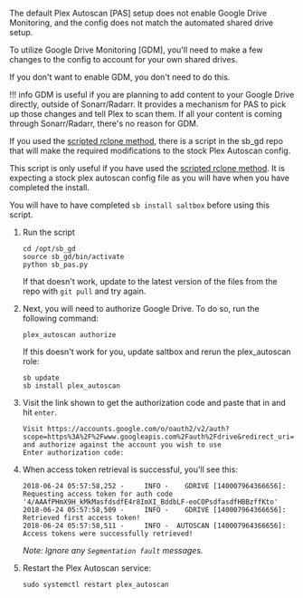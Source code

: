 The default Plex Autoscan [PAS] setup does not enable Google Drive Monitoring, and the config does not match the automated shared drive setup.

To utilize Google Drive Monitoring [GDM], you'll need to make a few changes to the config to account for your own shared drives.

If you don't want to enable GDM, you don't need to do this.

!!! info
    GDM is useful if you are planning to add content to your Google Drive directly, outside of Sonarr/Radarr.  It provides a mechanism for PAS to pick up those changes and tell Plex to scan them.  If all your content is coming through Sonarr/Radarr, there's no reason for GDM.

If you used the [scripted rclone method](rclone-manual.md), there is a script in the sb_gd repo that will make the required modifications to the stock Plex Autoscan config.

This script is only useful if you have used the [scripted rclone method](rclone-manual.md).  It is expecting a stock plex autoscan config file as you will have when you have completed the install.

You will have to have completed `sb install saltbox` before using this script.


1. Run the script

    ```shell
    cd /opt/sb_gd
    source sb_gd/bin/activate
    python sb_pas.py
    ```

    If that doesn't work, update to the latest version of the files from the repo with `git pull` and try again.

1.  Next, you will need to authorize Google Drive. To do so, run the following command:

    ```shell
    plex_autoscan authorize
    ```

    If this doesn't work for you, update saltbox and rerun the plex_autoscan role:

    ```shell
    sb update
    sb install plex_autoscan
    ```

1.  Visit the link shown to get the authorization code and paste that in and hit `enter`.

    ```
    Visit https://accounts.google.com/o/oauth2/v2/auth?scope=https%3A%2F%2Fwww.googleapis.com%2Fauth%2Fdrive&redirect_uri=urn%3Aietf%3Awg%3Aoauth%3A2.0%3Aoob&response_type=code&client_id=&access_type=offline and authorize against the account you wish to use
    Enter authorization code:
    ```

1.  When access token retrieval is successful, you'll see this:

    ```
    2018-06-24 05:57:58,252 -     INFO -    GDRIVE [140007964366656]: Requesting access token for auth code '4/AAAfPHmX9H_kMkMasfdsdfE4r8ImXI_BddbLF-eoCOPsdfasdfHBBzffKto'
    2018-06-24 05:57:58,509 -     INFO -    GDRIVE [140007964366656]: Retrieved first access token!
    2018-06-24 05:57:58,511 -     INFO -  AUTOSCAN [140007964366656]: Access tokens were successfully retrieved!
    ```

    _Note: Ignore any `Segmentation fault` messages._

1. Restart the Plex Autoscan service:

    ```
    sudo systemctl restart plex_autoscan
    ```
